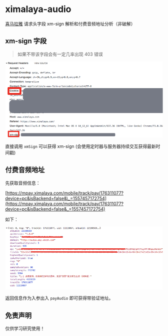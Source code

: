 # ximalaya-audio

[喜马拉雅](https://www.ximalaya.com/) 请求头字段 xm-sign 解析和付费音频地址分析（非破解）

## xm-sign 字段

> 如果不带该字段会有一定几率出现 403 错误

![](images/2019-05-10-10-59-12.png)

直接调用 `xmSign` 可以获得 xm-sign (会使用定时器与服务器持续交互获得最新时间戳)

## 付费音频地址

先获取音频信息：

[https://mpay.ximalaya.com/mobile/track/pay/176311077?device=pc&isBackend=false&\_=1557457172754](https://mpay.ximalaya.com/mobile/track/pay/176311077?device=pc&isBackend=false&_=1557457172754)

如下：

![](images/2019-05-10-11-01-23.png)

返回信息作为入参出入 `payAudio` 即可获得带验证地址。

## 免责声明

仅供学习研究使用！

